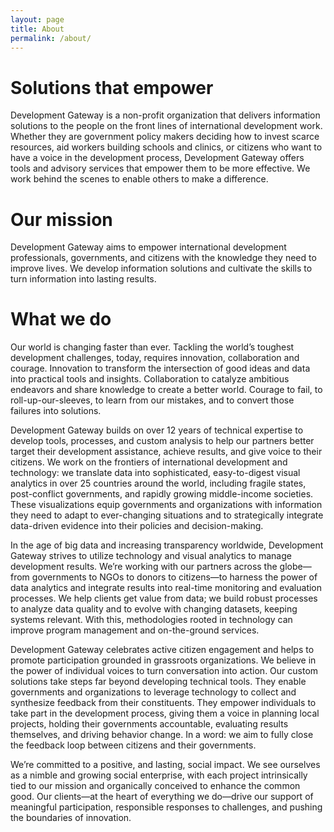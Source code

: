 ```yaml
---
layout: page
title: About
permalink: /about/
---
```

# Solutions that empower

Development Gateway is a non-profit organization that delivers information solutions to the people on the front lines of international development work. Whether they are government policy makers deciding how to invest scarce resources, aid workers building schools and clinics, or citizens who want to have a voice in the development process, Development Gateway offers tools and advisory services that empower them to be more effective. We work behind the scenes to enable others to make a difference.

# Our mission

Development Gateway aims to empower international development professionals, governments, and citizens with the knowledge they need to improve lives. We develop information solutions and cultivate the skills to turn information into lasting results.

# What we do

Our world is changing faster than ever. Tackling the world’s toughest development challenges, today, requires innovation, collaboration and courage. Innovation to transform the intersection of good ideas and data into practical tools and insights. Collaboration to catalyze ambitious endeavors and share knowledge to create a better world. Courage to fail, to roll-up-our-sleeves, to learn from our mistakes, and to convert those failures into solutions.

Development Gateway builds on over 12 years of technical expertise to develop tools, processes, and custom analysis to help our partners better target their development assistance, achieve results, and give voice to their citizens. We work on the frontiers of international development and technology: we translate data into sophisticated, easy-to-digest visual analytics in over 25 countries around the world, including fragile states, post-conflict governments, and rapidly growing middle-income societies. These visualizations equip governments and organizations with information they need to adapt to ever-changing situations and to strategically integrate data-driven evidence into their policies and decision-making.

In the age of big data and increasing transparency worldwide, Development Gateway strives to utilize technology and visual analytics to manage development results. We’re working with our partners across the globe—from governments to NGOs to donors to citizens—to harness the power of data analytics and integrate results into real-time monitoring and evaluation processes. We help clients get value from data; we build robust processes to analyze data quality and to evolve with changing datasets, keeping systems relevant. With this, methodologies rooted in technology can improve program management and on-the-ground services.

Development Gateway celebrates active citizen engagement and helps to promote participation grounded in grassroots organizations. We believe in the power of individual voices to turn conversation into action. Our custom solutions take steps far beyond developing technical tools. They enable governments and organizations to leverage technology to collect and synthesize feedback from their constituents. They empower individuals to take part in the development process, giving them a voice in planning local projects, holding their governments accountable, evaluating results themselves, and driving behavior change. In a word: we aim to fully close the feedback loop between citizens and their governments.

We’re committed to a positive, and lasting, social impact. We see ourselves as a nimble and growing social enterprise, with each project intrinsically tied to our mission and organically conceived to enhance the common good. Our clients—at the heart of everything we do—drive our support of meaningful participation, responsible responses to challenges, and pushing the boundaries of innovation.